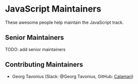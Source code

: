 # JavaScript Maintainers

These awesome people help maintain the JavaScript track.

## Senior Maintainers

TODO: add senior maintainers

## Contributing Maintainers

- Georg Tavonius (Slack: @Georg Tavonius, GitHub: [Calamari](https://github.com/Calamari))
